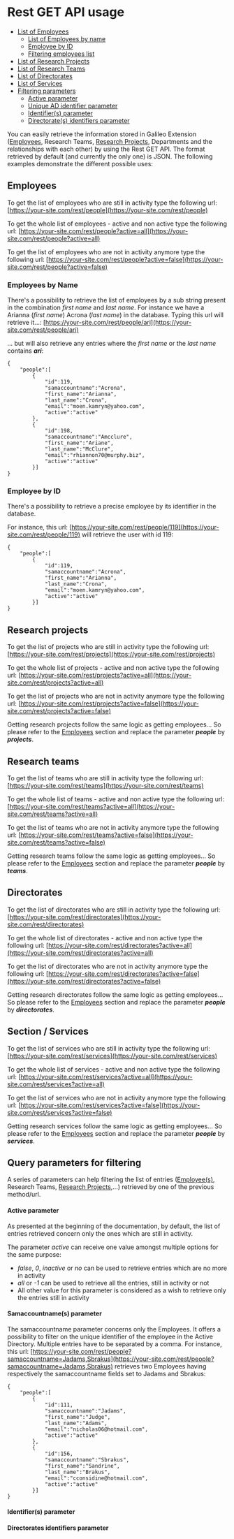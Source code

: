 Rest GET API usage
================
* [List of Employees](#employees)
  * [List of Employees by name](#employees-by-name)
  * [Employee by ID](#employee-by-id)
  * [Filtering employees list](#query-parameters-for-filtering)
* [List of Research Projects](#research-projects)
* [List of Research Teams](#research-teams)
* [List of Directorates](#directorates)
* [List of Services](#section-/-services)
* [Filtering parameters](#query-parameters-for-filtering)
  * [Active parameter](#active-parameter)
  * [Unique AD identifier parameter](#samaccountnames-parameter)
  * [Identifier(s) parameter](#identifiers-parameter)
  * [Directorate(s) identifiers parameter](#directorates-identifiers-parameter)

You can easily retrieve the information stored in Galileo Extension ([Employees](#employees), Research Teams, [Research Projects](#research-projects), Departments and the relationships with each other) by using the Rest GET API.
The format retrieved by default (and currently the only one) is JSON.
The following examples demonstrate the different possible uses:

## Employees

To get the list of employees who are still in activity type the following url:
[https://your-site.com/rest/people](https://your-site.com/rest/people)

To get the whole list of employees - active and non active type the following url:
[https://your-site.com/rest/people?active=all](https://your-site.com/rest/people?active=all)

To get the list of employees who are not in activity anymore type the following url:
[https://your-site.com/rest/people?active=false](https://your-site.com/rest/people?active=false)

### Employees by Name

There's a possibility to retrieve the list of employees by a sub string present in the combination _first name_ and _last name_.
For instance we have a Arianna (_first name_) Acrona (_last name_) in the database. Typing this url will retrieve it...:
[https://your-site.com/rest/people/ari](https://your-site.com/rest/people/ari)

... but will also retrieve any entries where the _first name_ or the _last name_ contains _**ari**_:
```
{
    "people":[
        {
            "id":119,
            "samaccountname":"Acrona",
            "first_name":"Arianna",
            "last_name":"Crona",
            "email":"moen.kamryn@yahoo.com",
            "active":"active"
        },
        {
            "id":198,
            "samaccountname":"Amcclure",
            "first_name":"Ariane",
            "last_name":"McClure",
            "email":"rhiannon70@murphy.biz",
            "active":"active"
        }]
}
```
### Employee by ID

There's a possibility to retrieve a precise employee by its identifier in the database.

For instance, this url: [https://your-site.com/rest/people/119](https://your-site.com/rest/people/119) will retrieve the user with id 119:
```
{
    "people":[
        {
            "id":119,
            "samaccountname":"Acrona",
            "first_name":"Arianna",
            "last_name":"Crona",
            "email":"moen.kamryn@yahoo.com",
            "active":"active"
        }]
}
```

## Research projects
To get the list of projects who are still in activity type the following url:
[https://your-site.com/rest/projects](https://your-site.com/rest/projects)

To get the whole list of projects - active and non active type the following url:
[https://your-site.com/rest/projects?active=all](https://your-site.com/rest/projects?active=all)

To get the list of projects who are not in activity anymore type the following url:
[https://your-site.com/rest/projects?active=false](https://your-site.com/rest/projects?active=false)

Getting research projects follow the same logic as getting employees... So please refer to the [Employees](#employees) section and replace the parameter _**people**_ by _**projects**_.

## Research teams
To get the list of teams who are still in activity type the following url:
[https://your-site.com/rest/teams](https://your-site.com/rest/teams)

To get the whole list of teams - active and non active type the following url:
[https://your-site.com/rest/teams?active=all](https://your-site.com/rest/teams?active=all)

To get the list of teams who are not in activity anymore type the following url:
[https://your-site.com/rest/teams?active=false](https://your-site.com/rest/teams?active=false)

Getting research teams follow the same logic as getting employees... So please refer to the [Employees](#employees) section and replace the parameter _**people**_ by _**teams**_.

## Directorates
To get the list of directorates who are still in activity type the following url:
[https://your-site.com/rest/directorates](https://your-site.com/rest/directorates)

To get the whole list of directorates - active and non active type the following url:
[https://your-site.com/rest/directorates?active=all](https://your-site.com/rest/directorates?active=all)

To get the list of directorates who are not in activity anymore type the following url:
[https://your-site.com/rest/directorates?active=false](https://your-site.com/rest/directorates?active=false)

Getting research directorates follow the same logic as getting employees... So please refer to the [Employees](#employees) section and replace the parameter _**people**_ by _**directorates**_.

## Section / Services
To get the list of services who are still in activity type the following url:
[https://your-site.com/rest/services](https://your-site.com/rest/services)

To get the whole list of services - active and non active type the following url:
[https://your-site.com/rest/services?active=all](https://your-site.com/rest/services?active=all)

To get the list of services who are not in activity anymore type the following url:
[https://your-site.com/rest/services?active=false](https://your-site.com/rest/services?active=false)

Getting research services follow the same logic as getting employees... So please refer to the [Employees](#employees) section and replace the parameter _**people**_ by _**services**_.

## Query parameters for filtering
A series of parameters can help filtering the list of entries ([Employee(s)](#employees), Research Teams, [Research Projects](#research-projects),...) retrieved by one of the previous method/url.
#### Active parameter
As presented at the beginning of the documentation, by default, the list of entries retrieved concern only the ones which are still in activity. 

The parameter _active_ can receive one value amongst multiple options for the same purpose:
*  _false_, _0_, _inactive_ or _no_ can be used to retrieve entries which are no more in activity
*  _all_ or _-1_ can be used to retrieve all the entries, still in activity or not
* All other value for this parameter is considered as a wish to retrieve only the entries still in activity

#### Samaccountname(s) parameter
The samaccountname parameter concerns only the Employees. 
It offers a possibility to filter on the unique identifier of the employee in the Active Directory.
Multiple entries have to be separated by a comma.
For instance, this url: [https://your-site.com/rest/people?samaccountname=Jadams,Sbrakus](https://your-site.com/rest/people?samaccountname=Jadams,Sbrakus) retrieves two Employees having respectively the samaccountname fields set to Jadams and Sbrakus:
```
{
    "people":[
        {
            "id":111,
            "samaccountname":"Jadams",
            "first_name":"Judge",
            "last_name":"Adams",
            "email":"nicholas06@hotmail.com",
            "active":"active"
        },
        {
            "id":156,
            "samaccountname":"Sbrakus",
            "first_name":"Sandrine",
            "last_name":"Brakus",
            "email":"cconsidine@hotmail.com",
            "active":"active"
        }]
}
```
#### Identifier(s) parameter


#### Directorates identifiers parameter
